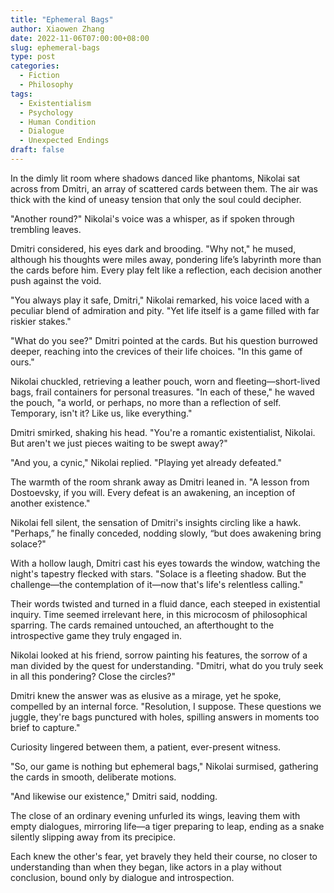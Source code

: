 ```yaml
---
title: "Ephemeral Bags"
author: Xiaowen Zhang
date: 2022-11-06T07:00:00+08:00
slug: ephemeral-bags
type: post
categories:
  - Fiction
  - Philosophy
tags:
  - Existentialism
  - Psychology
  - Human Condition
  - Dialogue
  - Unexpected Endings
draft: false
---
```


In the dimly lit room where shadows danced like phantoms, Nikolai sat across from Dmitri, an array of scattered cards between them. The air was thick with the kind of uneasy tension that only the soul could decipher. 

"Another round?" Nikolai's voice was a whisper, as if spoken through trembling leaves.

Dmitri considered, his eyes dark and brooding. "Why not," he mused, although his thoughts were miles away, pondering life’s labyrinth more than the cards before him. Every play felt like a reflection, each decision another push against the void.

"You always play it safe, Dmitri," Nikolai remarked, his voice laced with a peculiar blend of admiration and pity. "Yet life itself is a game filled with far riskier stakes."

"What do you see?" Dmitri pointed at the cards. But his question burrowed deeper, reaching into the crevices of their life choices. "In this game of ours."

Nikolai chuckled, retrieving a leather pouch, worn and fleeting—short-lived bags, frail containers for personal treasures. "In each of these," he waved the pouch, "a world, or perhaps, no more than a reflection of self. Temporary, isn't it? Like us, like everything."

Dmitri smirked, shaking his head. "You're a romantic existentialist, Nikolai. But aren't we just pieces waiting to be swept away?"

"And you, a cynic," Nikolai replied. "Playing yet already defeated."

The warmth of the room shrank away as Dmitri leaned in. "A lesson from Dostoevsky, if you will. Every defeat is an awakening, an inception of another existence."

Nikolai fell silent, the sensation of Dmitri's insights circling like a hawk. "Perhaps,” he finally conceded, nodding slowly, “but does awakening bring solace?"

With a hollow laugh, Dmitri cast his eyes towards the window, watching the night's tapestry flecked with stars. "Solace is a fleeting shadow. But the challenge—the contemplation of it—now that's life's relentless calling."

Their words twisted and turned in a fluid dance, each steeped in existential inquiry. Time seemed irrelevant here, in this microcosm of philosophical sparring. The cards remained untouched, an afterthought to the introspective game they truly engaged in.

Nikolai looked at his friend, sorrow painting his features, the sorrow of a man divided by the quest for understanding. "Dmitri, what do you truly seek in all this pondering? Close the circles?" 

Dmitri knew the answer was as elusive as a mirage, yet he spoke, compelled by an internal force. "Resolution, I suppose. These questions we juggle, they're bags punctured with holes, spilling answers in moments too brief to capture."

Curiosity lingered between them, a patient, ever-present witness. 

"So, our game is nothing but ephemeral bags," Nikolai surmised, gathering the cards in smooth, deliberate motions.

"And likewise our existence," Dmitri said, nodding.

The close of an ordinary evening unfurled its wings, leaving them with empty dialogues, mirroring life—a tiger preparing to leap, ending as a snake silently slipping away from its precipice.

Each knew the other's fear, yet bravely they held their course, no closer to understanding than when they began, like actors in a play without conclusion, bound only by dialogue and introspection.